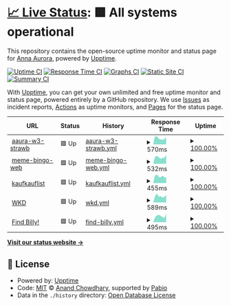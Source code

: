 # [📈 Live Status](https://status.annaaurora.eu): <!--live status--> **🟩 All systems operational**

This repository contains the open-source uptime monitor and status page for [Anna Aurora](https://annaaurora.eu/), powered by [Upptime](https://github.com/upptime/upptime).

[![Uptime CI](https://github.com/auroraanna/upptime/workflows/Uptime%20CI/badge.svg)](https://github.com/auroraanna/upptime/actions?query=workflow%3A%22Uptime+CI%22)
[![Response Time CI](https://github.com/auroraanna/upptime/workflows/Response%20Time%20CI/badge.svg)](https://github.com/auroraanna/upptime/actions?query=workflow%3A%22Response+Time+CI%22)
[![Graphs CI](https://github.com/auroraanna/upptime/workflows/Graphs%20CI/badge.svg)](https://github.com/auroraanna/upptime/actions?query=workflow%3A%22Graphs+CI%22)
[![Static Site CI](https://github.com/auroraanna/upptime/workflows/Static%20Site%20CI/badge.svg)](https://github.com/auroraanna/upptime/actions?query=workflow%3A%22Static+Site+CI%22)
[![Summary CI](https://github.com/auroraanna/upptime/workflows/Summary%20CI/badge.svg)](https://github.com/auroraanna/upptime/actions?query=workflow%3A%22Summary+CI%22)

With [Upptime](https://upptime.js.org), you can get your own unlimited and free uptime monitor and status page, powered entirely by a GitHub repository. We use [Issues](https://github.com/auroraanna/upptime/issues) as incident reports, [Actions](https://github.com/auroraanna/upptime/actions) as uptime monitors, and [Pages](https://status.annaaurora.eu) for the status page.

<!--start: status pages-->
<!-- This summary is generated by Upptime (https://github.com/upptime/upptime) -->
<!-- Do not edit this manually, your changes will be overwritten -->
<!-- prettier-ignore -->
| URL | Status | History | Response Time | Uptime |
| --- | ------ | ------- | ------------- | ------ |
| <img alt="" src="https://icons.duckduckgo.com/ip3/annaaurora.eu.ico" height="13"> [aaura-w3-strawb](https://annaaurora.eu) | 🟩 Up | [aaura-w3-strawb.yml](https://github.com/auroraanna/upptime/commits/HEAD/history/aaura-w3-strawb.yml) | <details><summary><img alt="Response time graph" src="./graphs/aaura-w3-strawb/response-time-week.png" height="20"> 570ms</summary><br><a href="https://status.annaaurora.eu/history/aaura-w3-strawb"><img alt="Response time 542" src="https://img.shields.io/endpoint?url=https%3A%2F%2Fraw.githubusercontent.com%2Fauroraanna%2Fupptime%2FHEAD%2Fapi%2Faaura-w3-strawb%2Fresponse-time.json"></a><br><a href="https://status.annaaurora.eu/history/aaura-w3-strawb"><img alt="24-hour response time 670" src="https://img.shields.io/endpoint?url=https%3A%2F%2Fraw.githubusercontent.com%2Fauroraanna%2Fupptime%2FHEAD%2Fapi%2Faaura-w3-strawb%2Fresponse-time-day.json"></a><br><a href="https://status.annaaurora.eu/history/aaura-w3-strawb"><img alt="7-day response time 570" src="https://img.shields.io/endpoint?url=https%3A%2F%2Fraw.githubusercontent.com%2Fauroraanna%2Fupptime%2FHEAD%2Fapi%2Faaura-w3-strawb%2Fresponse-time-week.json"></a><br><a href="https://status.annaaurora.eu/history/aaura-w3-strawb"><img alt="30-day response time 558" src="https://img.shields.io/endpoint?url=https%3A%2F%2Fraw.githubusercontent.com%2Fauroraanna%2Fupptime%2FHEAD%2Fapi%2Faaura-w3-strawb%2Fresponse-time-month.json"></a><br><a href="https://status.annaaurora.eu/history/aaura-w3-strawb"><img alt="1-year response time 542" src="https://img.shields.io/endpoint?url=https%3A%2F%2Fraw.githubusercontent.com%2Fauroraanna%2Fupptime%2FHEAD%2Fapi%2Faaura-w3-strawb%2Fresponse-time-year.json"></a></details> | <details><summary><a href="https://status.annaaurora.eu/history/aaura-w3-strawb">100.00%</a></summary><a href="https://status.annaaurora.eu/history/aaura-w3-strawb"><img alt="All-time uptime 99.84%" src="https://img.shields.io/endpoint?url=https%3A%2F%2Fraw.githubusercontent.com%2Fauroraanna%2Fupptime%2FHEAD%2Fapi%2Faaura-w3-strawb%2Fuptime.json"></a><br><a href="https://status.annaaurora.eu/history/aaura-w3-strawb"><img alt="24-hour uptime 100.00%" src="https://img.shields.io/endpoint?url=https%3A%2F%2Fraw.githubusercontent.com%2Fauroraanna%2Fupptime%2FHEAD%2Fapi%2Faaura-w3-strawb%2Fuptime-day.json"></a><br><a href="https://status.annaaurora.eu/history/aaura-w3-strawb"><img alt="7-day uptime 100.00%" src="https://img.shields.io/endpoint?url=https%3A%2F%2Fraw.githubusercontent.com%2Fauroraanna%2Fupptime%2FHEAD%2Fapi%2Faaura-w3-strawb%2Fuptime-week.json"></a><br><a href="https://status.annaaurora.eu/history/aaura-w3-strawb"><img alt="30-day uptime 99.91%" src="https://img.shields.io/endpoint?url=https%3A%2F%2Fraw.githubusercontent.com%2Fauroraanna%2Fupptime%2FHEAD%2Fapi%2Faaura-w3-strawb%2Fuptime-month.json"></a><br><a href="https://status.annaaurora.eu/history/aaura-w3-strawb"><img alt="1-year uptime 99.84%" src="https://img.shields.io/endpoint?url=https%3A%2F%2Fraw.githubusercontent.com%2Fauroraanna%2Fupptime%2FHEAD%2Fapi%2Faaura-w3-strawb%2Fuptime-year.json"></a></details>
| <img alt="" src="https://icons.duckduckgo.com/ip3/bingo.annaaurora.eu.ico" height="13"> [meme-bingo-web](https://bingo.annaaurora.eu) | 🟩 Up | [meme-bingo-web.yml](https://github.com/auroraanna/upptime/commits/HEAD/history/meme-bingo-web.yml) | <details><summary><img alt="Response time graph" src="./graphs/meme-bingo-web/response-time-week.png" height="20"> 532ms</summary><br><a href="https://status.annaaurora.eu/history/meme-bingo-web"><img alt="Response time 520" src="https://img.shields.io/endpoint?url=https%3A%2F%2Fraw.githubusercontent.com%2Fauroraanna%2Fupptime%2FHEAD%2Fapi%2Fmeme-bingo-web%2Fresponse-time.json"></a><br><a href="https://status.annaaurora.eu/history/meme-bingo-web"><img alt="24-hour response time 698" src="https://img.shields.io/endpoint?url=https%3A%2F%2Fraw.githubusercontent.com%2Fauroraanna%2Fupptime%2FHEAD%2Fapi%2Fmeme-bingo-web%2Fresponse-time-day.json"></a><br><a href="https://status.annaaurora.eu/history/meme-bingo-web"><img alt="7-day response time 532" src="https://img.shields.io/endpoint?url=https%3A%2F%2Fraw.githubusercontent.com%2Fauroraanna%2Fupptime%2FHEAD%2Fapi%2Fmeme-bingo-web%2Fresponse-time-week.json"></a><br><a href="https://status.annaaurora.eu/history/meme-bingo-web"><img alt="30-day response time 517" src="https://img.shields.io/endpoint?url=https%3A%2F%2Fraw.githubusercontent.com%2Fauroraanna%2Fupptime%2FHEAD%2Fapi%2Fmeme-bingo-web%2Fresponse-time-month.json"></a><br><a href="https://status.annaaurora.eu/history/meme-bingo-web"><img alt="1-year response time 520" src="https://img.shields.io/endpoint?url=https%3A%2F%2Fraw.githubusercontent.com%2Fauroraanna%2Fupptime%2FHEAD%2Fapi%2Fmeme-bingo-web%2Fresponse-time-year.json"></a></details> | <details><summary><a href="https://status.annaaurora.eu/history/meme-bingo-web">100.00%</a></summary><a href="https://status.annaaurora.eu/history/meme-bingo-web"><img alt="All-time uptime 99.93%" src="https://img.shields.io/endpoint?url=https%3A%2F%2Fraw.githubusercontent.com%2Fauroraanna%2Fupptime%2FHEAD%2Fapi%2Fmeme-bingo-web%2Fuptime.json"></a><br><a href="https://status.annaaurora.eu/history/meme-bingo-web"><img alt="24-hour uptime 100.00%" src="https://img.shields.io/endpoint?url=https%3A%2F%2Fraw.githubusercontent.com%2Fauroraanna%2Fupptime%2FHEAD%2Fapi%2Fmeme-bingo-web%2Fuptime-day.json"></a><br><a href="https://status.annaaurora.eu/history/meme-bingo-web"><img alt="7-day uptime 100.00%" src="https://img.shields.io/endpoint?url=https%3A%2F%2Fraw.githubusercontent.com%2Fauroraanna%2Fupptime%2FHEAD%2Fapi%2Fmeme-bingo-web%2Fuptime-week.json"></a><br><a href="https://status.annaaurora.eu/history/meme-bingo-web"><img alt="30-day uptime 99.95%" src="https://img.shields.io/endpoint?url=https%3A%2F%2Fraw.githubusercontent.com%2Fauroraanna%2Fupptime%2FHEAD%2Fapi%2Fmeme-bingo-web%2Fuptime-month.json"></a><br><a href="https://status.annaaurora.eu/history/meme-bingo-web"><img alt="1-year uptime 99.93%" src="https://img.shields.io/endpoint?url=https%3A%2F%2Fraw.githubusercontent.com%2Fauroraanna%2Fupptime%2FHEAD%2Fapi%2Fmeme-bingo-web%2Fuptime-year.json"></a></details>
| <img alt="" src="https://icons.duckduckgo.com/ip3/kaufkauflist.annaaurora.eu.ico" height="13"> [kaufkauflist](https://kaufkauflist.annaaurora.eu) | 🟩 Up | [kaufkauflist.yml](https://github.com/auroraanna/upptime/commits/HEAD/history/kaufkauflist.yml) | <details><summary><img alt="Response time graph" src="./graphs/kaufkauflist/response-time-week.png" height="20"> 455ms</summary><br><a href="https://status.annaaurora.eu/history/kaufkauflist"><img alt="Response time 542" src="https://img.shields.io/endpoint?url=https%3A%2F%2Fraw.githubusercontent.com%2Fauroraanna%2Fupptime%2FHEAD%2Fapi%2Fkaufkauflist%2Fresponse-time.json"></a><br><a href="https://status.annaaurora.eu/history/kaufkauflist"><img alt="24-hour response time 380" src="https://img.shields.io/endpoint?url=https%3A%2F%2Fraw.githubusercontent.com%2Fauroraanna%2Fupptime%2FHEAD%2Fapi%2Fkaufkauflist%2Fresponse-time-day.json"></a><br><a href="https://status.annaaurora.eu/history/kaufkauflist"><img alt="7-day response time 455" src="https://img.shields.io/endpoint?url=https%3A%2F%2Fraw.githubusercontent.com%2Fauroraanna%2Fupptime%2FHEAD%2Fapi%2Fkaufkauflist%2Fresponse-time-week.json"></a><br><a href="https://status.annaaurora.eu/history/kaufkauflist"><img alt="30-day response time 489" src="https://img.shields.io/endpoint?url=https%3A%2F%2Fraw.githubusercontent.com%2Fauroraanna%2Fupptime%2FHEAD%2Fapi%2Fkaufkauflist%2Fresponse-time-month.json"></a><br><a href="https://status.annaaurora.eu/history/kaufkauflist"><img alt="1-year response time 542" src="https://img.shields.io/endpoint?url=https%3A%2F%2Fraw.githubusercontent.com%2Fauroraanna%2Fupptime%2FHEAD%2Fapi%2Fkaufkauflist%2Fresponse-time-year.json"></a></details> | <details><summary><a href="https://status.annaaurora.eu/history/kaufkauflist">100.00%</a></summary><a href="https://status.annaaurora.eu/history/kaufkauflist"><img alt="All-time uptime 99.93%" src="https://img.shields.io/endpoint?url=https%3A%2F%2Fraw.githubusercontent.com%2Fauroraanna%2Fupptime%2FHEAD%2Fapi%2Fkaufkauflist%2Fuptime.json"></a><br><a href="https://status.annaaurora.eu/history/kaufkauflist"><img alt="24-hour uptime 100.00%" src="https://img.shields.io/endpoint?url=https%3A%2F%2Fraw.githubusercontent.com%2Fauroraanna%2Fupptime%2FHEAD%2Fapi%2Fkaufkauflist%2Fuptime-day.json"></a><br><a href="https://status.annaaurora.eu/history/kaufkauflist"><img alt="7-day uptime 100.00%" src="https://img.shields.io/endpoint?url=https%3A%2F%2Fraw.githubusercontent.com%2Fauroraanna%2Fupptime%2FHEAD%2Fapi%2Fkaufkauflist%2Fuptime-week.json"></a><br><a href="https://status.annaaurora.eu/history/kaufkauflist"><img alt="30-day uptime 99.95%" src="https://img.shields.io/endpoint?url=https%3A%2F%2Fraw.githubusercontent.com%2Fauroraanna%2Fupptime%2FHEAD%2Fapi%2Fkaufkauflist%2Fuptime-month.json"></a><br><a href="https://status.annaaurora.eu/history/kaufkauflist"><img alt="1-year uptime 99.93%" src="https://img.shields.io/endpoint?url=https%3A%2F%2Fraw.githubusercontent.com%2Fauroraanna%2Fupptime%2FHEAD%2Fapi%2Fkaufkauflist%2Fuptime-year.json"></a></details>
| <img alt="" src="https://icons.duckduckgo.com/ip3/openpgpkey.annaaurora.eu.ico" height="13"> [WKD](https://openpgpkey.annaaurora.eu/.well-known/openpgpkey/annaaurora.eu/hu/fxy63pyohfbm34b533z1nk4bhfhbkpsh) | 🟩 Up | [wkd.yml](https://github.com/auroraanna/upptime/commits/HEAD/history/wkd.yml) | <details><summary><img alt="Response time graph" src="./graphs/wkd/response-time-week.png" height="20"> 589ms</summary><br><a href="https://status.annaaurora.eu/history/wkd"><img alt="Response time 489" src="https://img.shields.io/endpoint?url=https%3A%2F%2Fraw.githubusercontent.com%2Fauroraanna%2Fupptime%2FHEAD%2Fapi%2Fwkd%2Fresponse-time.json"></a><br><a href="https://status.annaaurora.eu/history/wkd"><img alt="24-hour response time 694" src="https://img.shields.io/endpoint?url=https%3A%2F%2Fraw.githubusercontent.com%2Fauroraanna%2Fupptime%2FHEAD%2Fapi%2Fwkd%2Fresponse-time-day.json"></a><br><a href="https://status.annaaurora.eu/history/wkd"><img alt="7-day response time 589" src="https://img.shields.io/endpoint?url=https%3A%2F%2Fraw.githubusercontent.com%2Fauroraanna%2Fupptime%2FHEAD%2Fapi%2Fwkd%2Fresponse-time-week.json"></a><br><a href="https://status.annaaurora.eu/history/wkd"><img alt="30-day response time 510" src="https://img.shields.io/endpoint?url=https%3A%2F%2Fraw.githubusercontent.com%2Fauroraanna%2Fupptime%2FHEAD%2Fapi%2Fwkd%2Fresponse-time-month.json"></a><br><a href="https://status.annaaurora.eu/history/wkd"><img alt="1-year response time 489" src="https://img.shields.io/endpoint?url=https%3A%2F%2Fraw.githubusercontent.com%2Fauroraanna%2Fupptime%2FHEAD%2Fapi%2Fwkd%2Fresponse-time-year.json"></a></details> | <details><summary><a href="https://status.annaaurora.eu/history/wkd">100.00%</a></summary><a href="https://status.annaaurora.eu/history/wkd"><img alt="All-time uptime 99.93%" src="https://img.shields.io/endpoint?url=https%3A%2F%2Fraw.githubusercontent.com%2Fauroraanna%2Fupptime%2FHEAD%2Fapi%2Fwkd%2Fuptime.json"></a><br><a href="https://status.annaaurora.eu/history/wkd"><img alt="24-hour uptime 100.00%" src="https://img.shields.io/endpoint?url=https%3A%2F%2Fraw.githubusercontent.com%2Fauroraanna%2Fupptime%2FHEAD%2Fapi%2Fwkd%2Fuptime-day.json"></a><br><a href="https://status.annaaurora.eu/history/wkd"><img alt="7-day uptime 100.00%" src="https://img.shields.io/endpoint?url=https%3A%2F%2Fraw.githubusercontent.com%2Fauroraanna%2Fupptime%2FHEAD%2Fapi%2Fwkd%2Fuptime-week.json"></a><br><a href="https://status.annaaurora.eu/history/wkd"><img alt="30-day uptime 99.95%" src="https://img.shields.io/endpoint?url=https%3A%2F%2Fraw.githubusercontent.com%2Fauroraanna%2Fupptime%2FHEAD%2Fapi%2Fwkd%2Fuptime-month.json"></a><br><a href="https://status.annaaurora.eu/history/wkd"><img alt="1-year uptime 99.93%" src="https://img.shields.io/endpoint?url=https%3A%2F%2Fraw.githubusercontent.com%2Fauroraanna%2Fupptime%2FHEAD%2Fapi%2Fwkd%2Fuptime-year.json"></a></details>
| <img alt="" src="https://icons.duckduckgo.com/ip3/find-billy.annaaurora.eu.ico" height="13"> [Find Billy!](https://find-billy.annaaurora.eu) | 🟩 Up | [find-billy.yml](https://github.com/auroraanna/upptime/commits/HEAD/history/find-billy.yml) | <details><summary><img alt="Response time graph" src="./graphs/find-billy/response-time-week.png" height="20"> 495ms</summary><br><a href="https://status.annaaurora.eu/history/find-billy"><img alt="Response time 476" src="https://img.shields.io/endpoint?url=https%3A%2F%2Fraw.githubusercontent.com%2Fauroraanna%2Fupptime%2FHEAD%2Fapi%2Ffind-billy%2Fresponse-time.json"></a><br><a href="https://status.annaaurora.eu/history/find-billy"><img alt="24-hour response time 681" src="https://img.shields.io/endpoint?url=https%3A%2F%2Fraw.githubusercontent.com%2Fauroraanna%2Fupptime%2FHEAD%2Fapi%2Ffind-billy%2Fresponse-time-day.json"></a><br><a href="https://status.annaaurora.eu/history/find-billy"><img alt="7-day response time 495" src="https://img.shields.io/endpoint?url=https%3A%2F%2Fraw.githubusercontent.com%2Fauroraanna%2Fupptime%2FHEAD%2Fapi%2Ffind-billy%2Fresponse-time-week.json"></a><br><a href="https://status.annaaurora.eu/history/find-billy"><img alt="30-day response time 500" src="https://img.shields.io/endpoint?url=https%3A%2F%2Fraw.githubusercontent.com%2Fauroraanna%2Fupptime%2FHEAD%2Fapi%2Ffind-billy%2Fresponse-time-month.json"></a><br><a href="https://status.annaaurora.eu/history/find-billy"><img alt="1-year response time 476" src="https://img.shields.io/endpoint?url=https%3A%2F%2Fraw.githubusercontent.com%2Fauroraanna%2Fupptime%2FHEAD%2Fapi%2Ffind-billy%2Fresponse-time-year.json"></a></details> | <details><summary><a href="https://status.annaaurora.eu/history/find-billy">100.00%</a></summary><a href="https://status.annaaurora.eu/history/find-billy"><img alt="All-time uptime 99.93%" src="https://img.shields.io/endpoint?url=https%3A%2F%2Fraw.githubusercontent.com%2Fauroraanna%2Fupptime%2FHEAD%2Fapi%2Ffind-billy%2Fuptime.json"></a><br><a href="https://status.annaaurora.eu/history/find-billy"><img alt="24-hour uptime 100.00%" src="https://img.shields.io/endpoint?url=https%3A%2F%2Fraw.githubusercontent.com%2Fauroraanna%2Fupptime%2FHEAD%2Fapi%2Ffind-billy%2Fuptime-day.json"></a><br><a href="https://status.annaaurora.eu/history/find-billy"><img alt="7-day uptime 100.00%" src="https://img.shields.io/endpoint?url=https%3A%2F%2Fraw.githubusercontent.com%2Fauroraanna%2Fupptime%2FHEAD%2Fapi%2Ffind-billy%2Fuptime-week.json"></a><br><a href="https://status.annaaurora.eu/history/find-billy"><img alt="30-day uptime 99.95%" src="https://img.shields.io/endpoint?url=https%3A%2F%2Fraw.githubusercontent.com%2Fauroraanna%2Fupptime%2FHEAD%2Fapi%2Ffind-billy%2Fuptime-month.json"></a><br><a href="https://status.annaaurora.eu/history/find-billy"><img alt="1-year uptime 99.93%" src="https://img.shields.io/endpoint?url=https%3A%2F%2Fraw.githubusercontent.com%2Fauroraanna%2Fupptime%2FHEAD%2Fapi%2Ffind-billy%2Fuptime-year.json"></a></details>

<!--end: status pages-->

[**Visit our status website →**](https://status.annaaurora.eu)

## 📄 License

- Powered by: [Upptime](https://github.com/upptime/upptime)
- Code: [MIT](./LICENSE) © [Anand Chowdhary](https://anandchowdhary.com), supported by [Pabio](https://pabio.com)
- Data in the `./history` directory: [Open Database License](https://opendatacommons.org/licenses/odbl/1-0/)
